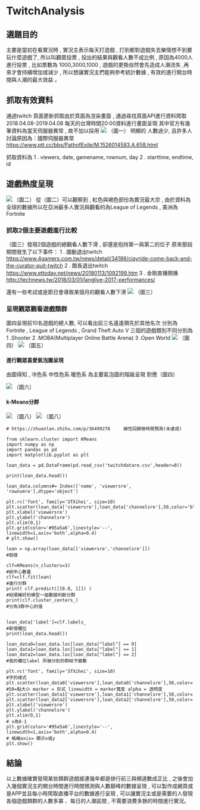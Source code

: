 # TwitchAnalysis


## 選題目的
 主要是當初在看實況時 , 實況主表示每天打遊戲 , 打到都對遊戲失去樂情想不到要玩什麼遊戲了, 所以叫觀眾投票 , 投出的結果與觀看人數不成比例 , 原因為4000人進行投票 , 比如票數為 1000,3000,1000 , 遊戲的更換自然會先造成人潮流失 ,再來才會持續增加或減少 , 所以想讓實況主們能夠參考統計數據 , 有效的進行開台時間與人潮的最大效益 。

## 抓取有效資料
 通過twitch 頁面更新抓取由於頁面為渲染畫面 , 通過尋找頁面API進行資料爬取
 2018.04.08-2019.04.08 每天的台灣時間20:00資料進行畫面呈現
 其中官方有幾筆資料為當天伺服器異常 , 故不加以採用
 ![](https://i.imgur.com/jXoO4la.png)
 （圖一）
 明顯的 人數過少, 且許多人討論原因為：國際伺服器異常
 https://www.ptt.cc/bbs/PathofExile/M.1526014583.A.658.html
 


 抓取資料為
 1 . viewers, date, gamename, rownum, day
 2 . starttime, endtime, id

## 遊戲熱度呈現
![](https://i.imgur.com/SRq9MYg.png)
（圖二）
從（圖二）可以觀察到 , 紅色與褐色部份為實況最大宗 , 由於資料為全球的數據所以在亞洲最多人實況與觀看的為League of Legends , 美洲為Fortnite
### 抓取2個主要遊戲進行比較
（圖三）發現2個遊戲的總觀看人數下滑 , 卻還是抱持第一與第二的位子
原來那段期間發生了以下事件：
1 . 國動退出twitch
https://www.4gamers.com.tw/news/detail/34186/cjayride-come-back-and-the-curator-quit-twitch
2 . 館長退出twitch
https://www.ettoday.net/news/20180113/1092199.htm
3 . 金剛直播開播
http://technews.tw/2018/03/01/langlive-2017-performances/

還有一些考試或是節日會導致某個月的觀看人數下滑
![](https://i.imgur.com/fs6nXDU.png)
（圖三）

### 呈現觀眾觀看遊戲類群
圖四呈現前10名遊戲的總人數, 可以看出前三名遙遙領先於其他名次
分別為Fortnite , League of Legends , Grand Theft Auto V
三個的遊戲類別不同分別為
1 .Shooter
2 .MOBA(Multiplayer Online Battle Arena)
3 .Open World
![](https://i.imgur.com/U5EfoWI.png)
（圖四）
![](https://i.imgur.com/FEHH84B.png)
（圖五）
#### 進行觀眾喜愛氣泡圖呈現
由圖得知 , 冷色系 中性色系 暖色系 為主要氣泡圖的階級呈現
對應（圖四）

![](https://i.imgur.com/iwCRPwQ.png)
（圖六）

#### k-Means分群
![](https://i.imgur.com/HKLlI1B.png)
（圖八）
![](https://i.imgur.com/9hWjDkT.png)
（圖八）

```python=
# https://zhuanlan.zhihu.com/p/36499278     線性回歸做時間預測(未達成)

from sklearn.cluster import KMeans
import numpy as np
import pandas as pd
import matplotlib.pyplot as plt

loan_data = pd.DataFrame(pd.read_csv('twitchdatare.csv',header=0))

print(loan_data.head())

loan_data.columns#= Index(['name', 'viewersre', 'rownumre'],dtype='object')

plt.rc('font', family='STXihei', size=10)
plt.scatter(loan_data['viewersre'],loan_data['channelsre'],50,color='blue',marker='+',linewidth=2,alpha=0.8)
plt.xlabel('viewersre')
plt.ylabel('channelsre')
plt.xlim(0,1)
plt.grid(color='#95a5a6',linestyle='--', linewidth=1,axis='both',alpha=0.4)
# plt.show()

loan = np.array(loan_data[['viewersre','channelsre']])
#取樣

clf=KMeans(n_clusters=3)
#給中心數量
clf=clf.fit(loan)
#進行分群
print( clf.predict([[0.8, 1]]) )
#給順練好的模型一組數據判斷分群
print(clf.cluster_centers_)
#分為3群中心的值


loan_data['label']=clf.labels_
#新增欄位
print(loan_data.head())

loan_data0=loan_data.loc[loan_data["label"] == 0]
loan_data1=loan_data.loc[loan_data["label"] == 1]
loan_data2=loan_data.loc[loan_data["label"] == 2]
#我的欄位label 所被分到的群給予變數

plt.rc('font', family='STXihei', size=10)
#字的樣式
plt.scatter(loan_data0['viewersre'],loan_data0['channelsre'],50,color='#99CC01',marker='+',linewidth=2,alpha=0.8)
#50=點大小 marker = 形式 linewidth = marker寬度 alpha = 透明度
plt.scatter(loan_data1['viewersre'],loan_data1['channelsre'],50,color='#FE0000',marker='*',linewidth=2,alpha=0.8)
plt.scatter(loan_data2['viewersre'],loan_data2['channelsre'],50,color='#0000FE',marker='x',linewidth=2,alpha=0.8)
plt.xlabel('viewersre')
plt.ylabel('channelsre')
plt.xlim(0,1)
# x為0-1
plt.grid(color='#95a5a6',linestyle='--', linewidth=1,axis='both',alpha=0.4)
# 格線axis= 顯示x或y
plt.show()
```



## 結論
以上數據確實發現某些類群遊戲接連幾年都是排行前三與頻道數成正比 , 之後會加入幾個實況主的開台時間進行時間預測與人數巔峰的數據呈現 , 可以製作成網頁或是APP並且每小時爬取直播平台的數據進行呈現 , 可以讓實況主或是需要的人發現各個遊戲類群的人數多寡 、每日的人潮區間 , 不需要浪費多餘的時間進行實況。










